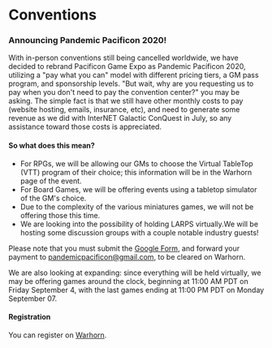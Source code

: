 ---
---
# Conventions

### Announcing Pandemic Pacificon 2020!

With in-person conventions still being cancelled worldwide, we have decided to rebrand Pacificon Game Expo as Pandemic Pacificon 2020, utilizing a "pay what you can" model with different pricing tiers, a GM pass program, and sponsorship levels. "But wait, why are you requesting us to pay when you don't need to pay the convention center?" you may be asking. The simple fact is that we still have other monthly costs to pay (website hosting, emails, insurance, etc), and need to generate some revenue as we did with InterNET Galactic ConQuest in July, so any assistance toward those costs is appreciated.

#### So what does this mean?

- For RPGs, we will be allowing our GMs to choose the Virtual TableTop (VTT) program of their choice; this information will be in the Warhorn page of the event.
- For Board Games, we will be offering events using a tabletop simulator of the GM's choice.
- Due to the complexity of the various miniatures games, we will not be offering those this time.
- We are looking into the possibility of holding LARPS virtually.We will be hosting some discussion groups with a couple notable industry guests!

Please note that you must submit the [Google Form](https://forms.gle/87Z4nqV24NrLZBPc6), and forward your payment to pandemicpacificon@gmail.com, to be cleared on Warhorn.

We are also looking at expanding: since everything will be held virtually, we may be offering games around the clock, beginning at 11:00 AM PDT on Friday September 4, with the last games ending at 11:00 PM PDT on Monday September 07.

#### Registration

You can register on [Warhorn](https://warhorn.net/events/pandemic-pacificon-2020).
